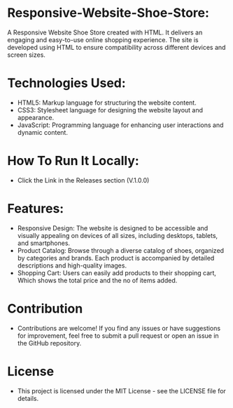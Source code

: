 # Responsive-Website-Shoe-Store:
A Responsive Website Shoe Store created with HTML. It delivers an engaging and easy-to-use online shopping experience. The site is developed using HTML to ensure compatibility across different devices and screen sizes.

# Technologies Used:
* HTML5: Markup language for structuring the website content.
* CSS3: Stylesheet language for designing the website layout and appearance.
* JavaScript: Programming language for enhancing user interactions and dynamic content.

# How To Run It Locally:
* Click the Link in the Releases section (V.1.0.0)

# Features:
* Responsive Design: The website is designed to be accessible and visually appealing on devices of all sizes, including desktops, tablets, and smartphones.
* Product Catalog: Browse through a diverse catalog of shoes, organized by categories and brands. Each product is accompanied by detailed descriptions and high-quality images.
* Shopping Cart: Users can easily add products to their shopping cart, Which shows the total price and the no of items added.

# Contribution
* Contributions are welcome! If you find any issues or have suggestions for improvement, feel free to submit a pull request or open an issue in the GitHub repository.

# License
* This project is licensed under the MIT License - see the LICENSE file for details.
